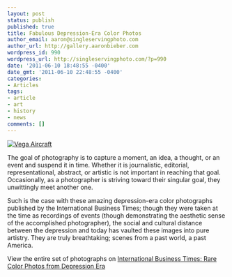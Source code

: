 ```yaml
---
layout: post
status: publish
published: true
title: Fabulous Depression-Era Color Photos
author_email: aaron@singleservingphoto.com
author_url: http://gallery.aaronbieber.com
wordpress_id: 990
wordpress_url: http://singleservingphoto.com/?p=990
date: '2011-06-10 18:48:55 -0400'
date_gmt: '2011-06-10 22:48:55 -0400'
categories:
- Articles
tags:
- article
- art
- history
- news
comments: []
---
```

[![](/wp-content/uploads/2011/05/vega_polaroid.png "Vega Aircraft")](/wp-content/uploads/2011/05/vega_polaroid.png)

The goal of photography is to capture a moment, an idea, a thought, or
an event and suspend it in time. Whether it is journalistic, editorial,
representational, abstract, or artistic is not important in reaching
that goal. Occasionally, as a photographer is striving toward their
singular goal, they unwittingly meet another one.

Such is the case with these amazing depression-era color photographs
published by the International Business Times; though they were taken at
the time as recordings of events (though demonstrating the aesthetic
sense of the accomplished photographer), the social and cultural
distance between the depression and today has vaulted these images into
pure artistry. They are truly breathtaking; scenes from a past world, a
past America.

View the entire set of photographs on [International Business Times:
Rare Color Photos from Depression
Era](http://www.ibtimes.com/articles/148072/20110518/rare-color-photos-from-depression-era.htm.)
